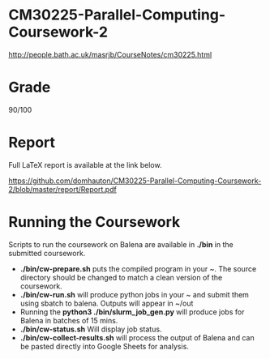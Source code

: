 # CM30225-Parallel-Computing-Coursework-2
http://people.bath.ac.uk/masrjb/CourseNotes/cm30225.html

# Grade
90/100

# Report
Full LaTeX report is available at the link below.

https://github.com/domhauton/CM30225-Parallel-Computing-Coursework-2/blob/master/report/Report.pdf

# Running the Coursework
Scripts to run the coursework on Balena are available in **./bin** in the submitted coursework.
- **./bin/cw-prepare.sh** puts the compiled program in your ~. The source directory should be changed to match a clean version of the coursework.
- **./bin/cw-run.sh** will produce python jobs in your ~ and submit them using sbatch to balena. Outputs will appear in ~/out
- Running the **python3 ./bin/slurm_job_gen.py** will produce jobs for Balena in batches of 15 mins. 
- **./bin/cw-status.sh** Will display job status.
- **./bin/cw-collect-results.sh** will process the output of Balena and can be pasted directly into Google Sheets for analysis.
